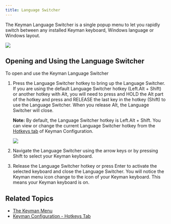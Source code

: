 ```yaml
---
title: Language Switcher
---
```


The Keyman Language Switcher is a single popup menu to let you rapidly
switch between any installed Keyman keyboard, Windows language or
Windows layout.

![](desktop_images/languageswitcher.png)

## Opening and Using the Language Switcher

To open and use the Keyman Language Switcher

1.  Press the Language Switcher hotkey to bring up the Language
    Switcher. If you are using the default Language Switcher hotkey
    (Left.Alt + Shift) or another hotkey with Alt, you will need to
    press and HOLD the Alt part of the hotkey and press and RELEASE the
    last key in the hotkey (Shift) to use the Language Switcher. When you
    release Alt, the Language Switcher will close.

    **Note:** By default, the Language Switcher hotkey is Left.Alt + Shift. You
    can view or change the current Language Switcher hotkey from the
    [Hotkeys tab](#basic_hotkeys_tab) of Keyman Configuration.

    ![](../desktop_images/languageswitcher-small.png)

2.  Navigate the Language Switcher using the arrow keys or by pressing
    Shift to select your Keyman keyboard.

3.  Release the Language Switcher hotkey or press Enter to activate the
    selected keyboard and close the Language Switcher. You will notice
    the Keyman menu icon change to the icon of your Keyman keyboard.
    This means your Keyman keyboard is on.

## Related Topics

-   [The Keyman Menu](traymenu)
-   [Keyman Configuration - Hotkeys Tab](config_tasks/hotkeys_tab)
